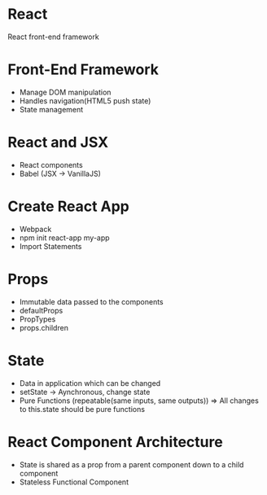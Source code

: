 # React
React front-end framework

# Front-End Framework
  * Manage DOM manipulation
  * Handles navigation(HTML5 push state)
  * State management
  
# React and JSX
  * React components
  * Babel (JSX -> VanillaJS)
  
# Create React App
  * Webpack
  * npm init react-app my-app
  * Import Statements
  
# Props
  * Immutable data passed to the components
  * defaultProps
  * PropTypes
  * props.children
  
# State
  * Data in application which can be changed
  * setState -> Aynchronous, change state
  * Pure Functions (repeatable(same inputs, same outputs)) => All changes to this.state should be pure functions
  
# React Component Architecture
  * State is shared as a prop from a parent component down to a child component
  * Stateless Functional Component
